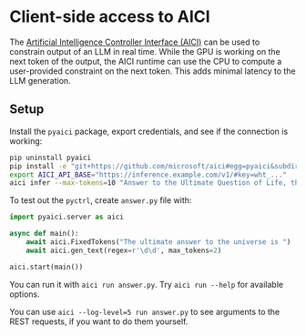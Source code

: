 # Client-side access to AICI

The [Artificial Intelligence Controller Interface (AICI)](https://github.com/microsoft/aici)
can be used to constrain output of an LLM in real time.
While the GPU is working on the next token of the output, the AICI runtime can use the CPU to
compute a user-provided constraint on the next token.
This adds minimal latency to the LLM generation.

## Setup

Install the `pyaici` package, export credentials, and see if the connection is working:

```bash
pip uninstall pyaici
pip install -e "git+https://github.com/microsoft/aici#egg=pyaici&subdirectory=py"
export AICI_API_BASE="https://inference.example.com/v1/#key=wht_..."
aici infer --max-tokens=10 "Answer to the Ultimate Question of Life, the Universe, and Everything is"
```

To test out the `pyctrl`, create `answer.py` file with:

```python
import pyaici.server as aici

async def main():
    await aici.FixedTokens("The ultimate answer to the universe is ")
    await aici.gen_text(regex=r'\d\d', max_tokens=2)

aici.start(main())
```

You can run it with `aici run answer.py`. Try `aici run --help` for available options.

You can use `aici --log-level=5 run answer.py` to see arguments to the REST requests,
if you want to do them yourself.
